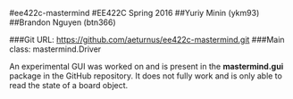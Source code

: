 #ee422c-mastermind
#EE422C Spring 2016
##Yuriy Minin (ykm93)
##Brandon Nguyen (btn366)

###Git URL: https://github.com/aeturnus/ee422c-mastermind.git
###Main class: mastermind.Driver

An experimental GUI was worked on and is present in the **mastermind.gui** package in the GitHub repository. It does not fully work and is only able to read the state of a board object.


